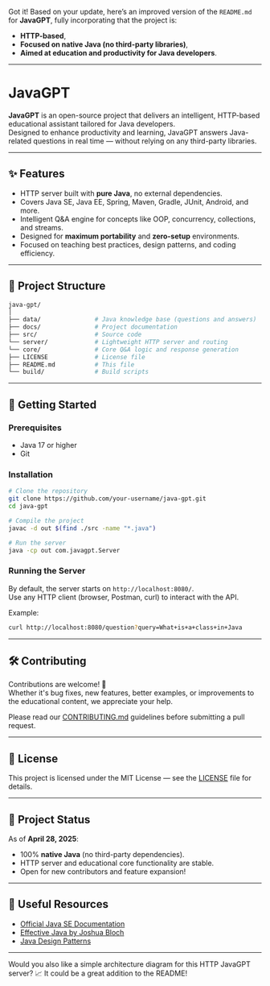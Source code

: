 Got it! Based on your update, here’s an improved version of the `README.md` for **JavaGPT**, fully incorporating that the project is:

- **HTTP-based**,
- **Focused on native Java (no third-party libraries)**,
- **Aimed at education and productivity for Java developers**.

---

# JavaGPT

**JavaGPT** is an open-source project that delivers an intelligent, HTTP-based educational assistant tailored for Java developers.  
Designed to enhance productivity and learning, JavaGPT answers Java-related questions in real time — without relying on any third-party libraries.

---

## ✨ Features

- HTTP server built with **pure Java**, no external dependencies.
- Covers Java SE, Java EE, Spring, Maven, Gradle, JUnit, Android, and more.
- Intelligent Q&A engine for concepts like OOP, concurrency, collections, and streams.
- Designed for **maximum portability** and **zero-setup** environments.
- Focused on teaching best practices, design patterns, and coding efficiency.

---

## 📂 Project Structure

```bash
java-gpt/
│
├── data/               # Java knowledge base (questions and answers)
├── docs/               # Project documentation
├── src/                # Source code
└── server/             # Lightweight HTTP server and routing
└── core/               # Core Q&A logic and response generation
├── LICENSE             # License file
├── README.md           # This file
└── build/              # Build scripts
```

---

## 🚀 Getting Started

### Prerequisites

- Java 17 or higher
- Git

### Installation

```bash
# Clone the repository
git clone https://github.com/your-username/java-gpt.git
cd java-gpt

# Compile the project
javac -d out $(find ./src -name "*.java")

# Run the server
java -cp out com.javagpt.Server
```

### Running the Server

By default, the server starts on `http://localhost:8080/`.  
Use any HTTP client (browser, Postman, curl) to interact with the API.

Example:

```bash
curl http://localhost:8080/question?query=What+is+a+class+in+Java
```

---

## 🛠️ Contributing

Contributions are welcome! 🚀  
Whether it's bug fixes, new features, better examples, or improvements to the educational content, we appreciate your help.

Please read our [CONTRIBUTING.md](CONTRIBUTING.md) guidelines before submitting a pull request.

---

## 📄 License

This project is licensed under the MIT License — see the [LICENSE](LICENSE) file for details.

---

## 📅 Project Status

As of **April 28, 2025**:

- 100% **native Java** (no third-party dependencies).
- HTTP server and educational core functionality are stable.
- Open for new contributors and feature expansion!

---

## 🔗 Useful Resources

- [Official Java SE Documentation](https://docs.oracle.com/en/java/)
- [Effective Java by Joshua Bloch](https://effectivejava.dev/)
- [Java Design Patterns](https://java-design-patterns.com/)

---

Would you also like a simple architecture diagram for this HTTP JavaGPT server? 📈 It could be a great addition to the README!
